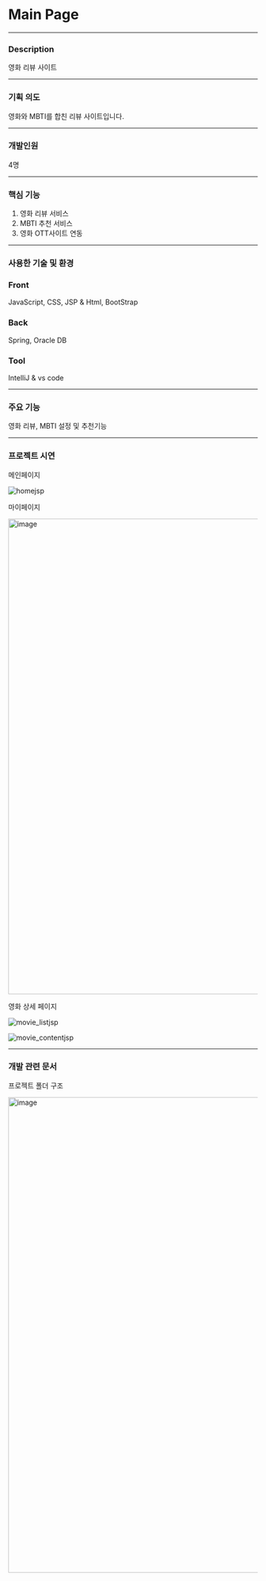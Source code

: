 # Main Page

---
### Description
<span style="border 1px solid #EAEAEA">영화 리뷰 사이트</span>

---
### 기획 의도
<span style="border 1px solid #EAEAEA">영화와 MBTI를 합친 리뷰 사이트입니다.</span>

---
### 개발인원
4명

---
### 핵심 기능
1. 영화 리뷰 서비스
2. MBTI 추천 서비스
3. 영화 OTT사이트 연동

---
### 사용한 기술 및 환경

### Front
JavaScript, CSS, JSP & Html, BootStrap

### Back
Spring, Oracle DB

### Tool
IntelliJ &  vs code

---
### 주요 기능

영화 리뷰, MBTI 설정 및 추천기능

---
### 프로젝트 시연

메인페이지

![homejsp](https://github.com/kkhhae/MnM/assets/145322792/708f5ffc-91dc-412c-852c-ce8073d195e8)


마이페이지

<img width="960" alt="image" src="https://github.com/kkhhae/MnM/assets/145322792/7d476bcd-c836-45ae-be92-b9d6f8dc1a18">

영화 상세 페이지

![movie_listjsp](https://github.com/kkhhae/MnM/assets/145322792/b0175dad-2f32-4bda-aee0-5ffc40d870f9)


![movie_contentjsp](https://github.com/kkhhae/MnM/assets/145322792/e1f546af-8adf-4534-a55a-4cb9dfcc613e)



---
### 개발 관련 문서
프로젝트 폴더 구조

<img width="960" alt="image" src="https://github.com/kkhhae/MnM/assets/145322792/458fa8d7-1e6b-4105-a492-c91772ce1bc5">


